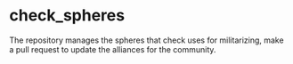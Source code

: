 # check_spheres
The repository manages the spheres that check uses for militarizing, make a pull request to update the alliances for the community.
